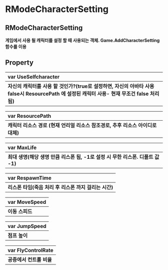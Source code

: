 # RModeCharacterSetting

## **RModeCharacterSetting**

**게임에서 사용 될 캐릭터를 설정 할 때 사용되는 객체. Game.AddCharacterSetting 함수를 이용**

 

## **Property**

| **var UseSelfcharacter** |
| :--- |
| **자신의 캐릭터를 사용 할 것인가?\(true로 설정하면, 자신의 아바타 사용 false시 ResourcePath 에 설정된 캐릭터 사용- 현재 무조건 false 처리됨\)** |

| **var ResourcePath** |
| :--- |
| **캐릭터 리소스 경로 \(현재 언리얼 리소스 참조경로, 추후 리소스 아이디로 대체\)** |

| **var MaxLife** |
| :--- |
| **최대 생명\(해당 생명 만큼 리스폰 됨, -1로 설정 시 무한 리스폰. 디폴트 값 -1\)** |

| **var RespawnTime** |
| :--- |
| **리스폰 타임\(죽음 처리 후 리스폰 까지 걸리는 시간\)** |

| **var MoveSpeed** |
| :--- |
| **이동 스피드** |

| **var JumpSpeed** |
| :--- |
| **점프 높이** |

| **var FlyControlRate** |
| :--- |
| **공중에서 컨트롤 비율** |

